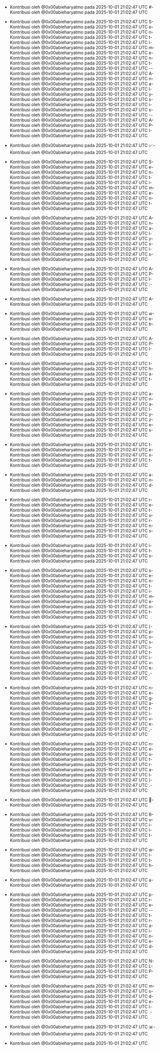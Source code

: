 - Kontribusi oleh @0x00abieharyatmo pada 2025-10-01 21:02:47 UTC
#- Kontribusi oleh @0x00abieharyatmo pada 2025-10-01 21:02:47 UTC
 - Kontribusi oleh @0x00abieharyatmo pada 2025-10-01 21:02:47 UTC
S- Kontribusi oleh @0x00abieharyatmo pada 2025-10-01 21:02:47 UTC
e- Kontribusi oleh @0x00abieharyatmo pada 2025-10-01 21:02:47 UTC
n- Kontribusi oleh @0x00abieharyatmo pada 2025-10-01 21:02:47 UTC
t- Kontribusi oleh @0x00abieharyatmo pada 2025-10-01 21:02:47 UTC
i- Kontribusi oleh @0x00abieharyatmo pada 2025-10-01 21:02:47 UTC
m- Kontribusi oleh @0x00abieharyatmo pada 2025-10-01 21:02:47 UTC
e- Kontribusi oleh @0x00abieharyatmo pada 2025-10-01 21:02:47 UTC
n- Kontribusi oleh @0x00abieharyatmo pada 2025-10-01 21:02:47 UTC
t- Kontribusi oleh @0x00abieharyatmo pada 2025-10-01 21:02:47 UTC
-- Kontribusi oleh @0x00abieharyatmo pada 2025-10-01 21:02:47 UTC
A- Kontribusi oleh @0x00abieharyatmo pada 2025-10-01 21:02:47 UTC
n- Kontribusi oleh @0x00abieharyatmo pada 2025-10-01 21:02:47 UTC
a- Kontribusi oleh @0x00abieharyatmo pada 2025-10-01 21:02:47 UTC
l- Kontribusi oleh @0x00abieharyatmo pada 2025-10-01 21:02:47 UTC
y- Kontribusi oleh @0x00abieharyatmo pada 2025-10-01 21:02:47 UTC
s- Kontribusi oleh @0x00abieharyatmo pada 2025-10-01 21:02:47 UTC
i- Kontribusi oleh @0x00abieharyatmo pada 2025-10-01 21:02:47 UTC
s- Kontribusi oleh @0x00abieharyatmo pada 2025-10-01 21:02:47 UTC
-- Kontribusi oleh @0x00abieharyatmo pada 2025-10-01 21:02:47 UTC
A- Kontribusi oleh @0x00abieharyatmo pada 2025-10-01 21:02:47 UTC
P- Kontribusi oleh @0x00abieharyatmo pada 2025-10-01 21:02:47 UTC
I- Kontribusi oleh @0x00abieharyatmo pada 2025-10-01 21:02:47 UTC

- Kontribusi oleh @0x00abieharyatmo pada 2025-10-01 21:02:47 UTC
📈- Kontribusi oleh @0x00abieharyatmo pada 2025-10-01 21:02:47 UTC
 - Kontribusi oleh @0x00abieharyatmo pada 2025-10-01 21:02:47 UTC
S- Kontribusi oleh @0x00abieharyatmo pada 2025-10-01 21:02:47 UTC
e- Kontribusi oleh @0x00abieharyatmo pada 2025-10-01 21:02:47 UTC
n- Kontribusi oleh @0x00abieharyatmo pada 2025-10-01 21:02:47 UTC
t- Kontribusi oleh @0x00abieharyatmo pada 2025-10-01 21:02:47 UTC
i- Kontribusi oleh @0x00abieharyatmo pada 2025-10-01 21:02:47 UTC
m- Kontribusi oleh @0x00abieharyatmo pada 2025-10-01 21:02:47 UTC
e- Kontribusi oleh @0x00abieharyatmo pada 2025-10-01 21:02:47 UTC
n- Kontribusi oleh @0x00abieharyatmo pada 2025-10-01 21:02:47 UTC
t- Kontribusi oleh @0x00abieharyatmo pada 2025-10-01 21:02:47 UTC
 - Kontribusi oleh @0x00abieharyatmo pada 2025-10-01 21:02:47 UTC
A- Kontribusi oleh @0x00abieharyatmo pada 2025-10-01 21:02:47 UTC
n- Kontribusi oleh @0x00abieharyatmo pada 2025-10-01 21:02:47 UTC
a- Kontribusi oleh @0x00abieharyatmo pada 2025-10-01 21:02:47 UTC
l- Kontribusi oleh @0x00abieharyatmo pada 2025-10-01 21:02:47 UTC
y- Kontribusi oleh @0x00abieharyatmo pada 2025-10-01 21:02:47 UTC
s- Kontribusi oleh @0x00abieharyatmo pada 2025-10-01 21:02:47 UTC
i- Kontribusi oleh @0x00abieharyatmo pada 2025-10-01 21:02:47 UTC
s- Kontribusi oleh @0x00abieharyatmo pada 2025-10-01 21:02:47 UTC
 - Kontribusi oleh @0x00abieharyatmo pada 2025-10-01 21:02:47 UTC
A- Kontribusi oleh @0x00abieharyatmo pada 2025-10-01 21:02:47 UTC
P- Kontribusi oleh @0x00abieharyatmo pada 2025-10-01 21:02:47 UTC
I- Kontribusi oleh @0x00abieharyatmo pada 2025-10-01 21:02:47 UTC
:- Kontribusi oleh @0x00abieharyatmo pada 2025-10-01 21:02:47 UTC
 - Kontribusi oleh @0x00abieharyatmo pada 2025-10-01 21:02:47 UTC
A- Kontribusi oleh @0x00abieharyatmo pada 2025-10-01 21:02:47 UTC
 - Kontribusi oleh @0x00abieharyatmo pada 2025-10-01 21:02:47 UTC
w- Kontribusi oleh @0x00abieharyatmo pada 2025-10-01 21:02:47 UTC
e- Kontribusi oleh @0x00abieharyatmo pada 2025-10-01 21:02:47 UTC
b- Kontribusi oleh @0x00abieharyatmo pada 2025-10-01 21:02:47 UTC
 - Kontribusi oleh @0x00abieharyatmo pada 2025-10-01 21:02:47 UTC
A- Kontribusi oleh @0x00abieharyatmo pada 2025-10-01 21:02:47 UTC
P- Kontribusi oleh @0x00abieharyatmo pada 2025-10-01 21:02:47 UTC
I- Kontribusi oleh @0x00abieharyatmo pada 2025-10-01 21:02:47 UTC
 - Kontribusi oleh @0x00abieharyatmo pada 2025-10-01 21:02:47 UTC
t- Kontribusi oleh @0x00abieharyatmo pada 2025-10-01 21:02:47 UTC
h- Kontribusi oleh @0x00abieharyatmo pada 2025-10-01 21:02:47 UTC
a- Kontribusi oleh @0x00abieharyatmo pada 2025-10-01 21:02:47 UTC
t- Kontribusi oleh @0x00abieharyatmo pada 2025-10-01 21:02:47 UTC
 - Kontribusi oleh @0x00abieharyatmo pada 2025-10-01 21:02:47 UTC
a- Kontribusi oleh @0x00abieharyatmo pada 2025-10-01 21:02:47 UTC
n- Kontribusi oleh @0x00abieharyatmo pada 2025-10-01 21:02:47 UTC
a- Kontribusi oleh @0x00abieharyatmo pada 2025-10-01 21:02:47 UTC
l- Kontribusi oleh @0x00abieharyatmo pada 2025-10-01 21:02:47 UTC
y- Kontribusi oleh @0x00abieharyatmo pada 2025-10-01 21:02:47 UTC
z- Kontribusi oleh @0x00abieharyatmo pada 2025-10-01 21:02:47 UTC
e- Kontribusi oleh @0x00abieharyatmo pada 2025-10-01 21:02:47 UTC
s- Kontribusi oleh @0x00abieharyatmo pada 2025-10-01 21:02:47 UTC
 - Kontribusi oleh @0x00abieharyatmo pada 2025-10-01 21:02:47 UTC
t- Kontribusi oleh @0x00abieharyatmo pada 2025-10-01 21:02:47 UTC
e- Kontribusi oleh @0x00abieharyatmo pada 2025-10-01 21:02:47 UTC
x- Kontribusi oleh @0x00abieharyatmo pada 2025-10-01 21:02:47 UTC
t- Kontribusi oleh @0x00abieharyatmo pada 2025-10-01 21:02:47 UTC
 - Kontribusi oleh @0x00abieharyatmo pada 2025-10-01 21:02:47 UTC
a- Kontribusi oleh @0x00abieharyatmo pada 2025-10-01 21:02:47 UTC
n- Kontribusi oleh @0x00abieharyatmo pada 2025-10-01 21:02:47 UTC
d- Kontribusi oleh @0x00abieharyatmo pada 2025-10-01 21:02:47 UTC
 - Kontribusi oleh @0x00abieharyatmo pada 2025-10-01 21:02:47 UTC
r- Kontribusi oleh @0x00abieharyatmo pada 2025-10-01 21:02:47 UTC
e- Kontribusi oleh @0x00abieharyatmo pada 2025-10-01 21:02:47 UTC
t- Kontribusi oleh @0x00abieharyatmo pada 2025-10-01 21:02:47 UTC
u- Kontribusi oleh @0x00abieharyatmo pada 2025-10-01 21:02:47 UTC
r- Kontribusi oleh @0x00abieharyatmo pada 2025-10-01 21:02:47 UTC
n- Kontribusi oleh @0x00abieharyatmo pada 2025-10-01 21:02:47 UTC
s- Kontribusi oleh @0x00abieharyatmo pada 2025-10-01 21:02:47 UTC
 - Kontribusi oleh @0x00abieharyatmo pada 2025-10-01 21:02:47 UTC
i- Kontribusi oleh @0x00abieharyatmo pada 2025-10-01 21:02:47 UTC
t- Kontribusi oleh @0x00abieharyatmo pada 2025-10-01 21:02:47 UTC
s- Kontribusi oleh @0x00abieharyatmo pada 2025-10-01 21:02:47 UTC
 - Kontribusi oleh @0x00abieharyatmo pada 2025-10-01 21:02:47 UTC
s- Kontribusi oleh @0x00abieharyatmo pada 2025-10-01 21:02:47 UTC
e- Kontribusi oleh @0x00abieharyatmo pada 2025-10-01 21:02:47 UTC
n- Kontribusi oleh @0x00abieharyatmo pada 2025-10-01 21:02:47 UTC
t- Kontribusi oleh @0x00abieharyatmo pada 2025-10-01 21:02:47 UTC
i- Kontribusi oleh @0x00abieharyatmo pada 2025-10-01 21:02:47 UTC
m- Kontribusi oleh @0x00abieharyatmo pada 2025-10-01 21:02:47 UTC
e- Kontribusi oleh @0x00abieharyatmo pada 2025-10-01 21:02:47 UTC
n- Kontribusi oleh @0x00abieharyatmo pada 2025-10-01 21:02:47 UTC
t- Kontribusi oleh @0x00abieharyatmo pada 2025-10-01 21:02:47 UTC
 - Kontribusi oleh @0x00abieharyatmo pada 2025-10-01 21:02:47 UTC
(- Kontribusi oleh @0x00abieharyatmo pada 2025-10-01 21:02:47 UTC
p- Kontribusi oleh @0x00abieharyatmo pada 2025-10-01 21:02:47 UTC
o- Kontribusi oleh @0x00abieharyatmo pada 2025-10-01 21:02:47 UTC
s- Kontribusi oleh @0x00abieharyatmo pada 2025-10-01 21:02:47 UTC
i- Kontribusi oleh @0x00abieharyatmo pada 2025-10-01 21:02:47 UTC
t- Kontribusi oleh @0x00abieharyatmo pada 2025-10-01 21:02:47 UTC
i- Kontribusi oleh @0x00abieharyatmo pada 2025-10-01 21:02:47 UTC
v- Kontribusi oleh @0x00abieharyatmo pada 2025-10-01 21:02:47 UTC
e- Kontribusi oleh @0x00abieharyatmo pada 2025-10-01 21:02:47 UTC
,- Kontribusi oleh @0x00abieharyatmo pada 2025-10-01 21:02:47 UTC
 - Kontribusi oleh @0x00abieharyatmo pada 2025-10-01 21:02:47 UTC
n- Kontribusi oleh @0x00abieharyatmo pada 2025-10-01 21:02:47 UTC
e- Kontribusi oleh @0x00abieharyatmo pada 2025-10-01 21:02:47 UTC
g- Kontribusi oleh @0x00abieharyatmo pada 2025-10-01 21:02:47 UTC
a- Kontribusi oleh @0x00abieharyatmo pada 2025-10-01 21:02:47 UTC
t- Kontribusi oleh @0x00abieharyatmo pada 2025-10-01 21:02:47 UTC
i- Kontribusi oleh @0x00abieharyatmo pada 2025-10-01 21:02:47 UTC
v- Kontribusi oleh @0x00abieharyatmo pada 2025-10-01 21:02:47 UTC
e- Kontribusi oleh @0x00abieharyatmo pada 2025-10-01 21:02:47 UTC
,- Kontribusi oleh @0x00abieharyatmo pada 2025-10-01 21:02:47 UTC
 - Kontribusi oleh @0x00abieharyatmo pada 2025-10-01 21:02:47 UTC
n- Kontribusi oleh @0x00abieharyatmo pada 2025-10-01 21:02:47 UTC
e- Kontribusi oleh @0x00abieharyatmo pada 2025-10-01 21:02:47 UTC
u- Kontribusi oleh @0x00abieharyatmo pada 2025-10-01 21:02:47 UTC
t- Kontribusi oleh @0x00abieharyatmo pada 2025-10-01 21:02:47 UTC
r- Kontribusi oleh @0x00abieharyatmo pada 2025-10-01 21:02:47 UTC
a- Kontribusi oleh @0x00abieharyatmo pada 2025-10-01 21:02:47 UTC
l- Kontribusi oleh @0x00abieharyatmo pada 2025-10-01 21:02:47 UTC
)- Kontribusi oleh @0x00abieharyatmo pada 2025-10-01 21:02:47 UTC
.- Kontribusi oleh @0x00abieharyatmo pada 2025-10-01 21:02:47 UTC
 - Kontribusi oleh @0x00abieharyatmo pada 2025-10-01 21:02:47 UTC
🧠- Kontribusi oleh @0x00abieharyatmo pada 2025-10-01 21:02:47 UTC
 - Kontribusi oleh @0x00abieharyatmo pada 2025-10-01 21:02:47 UTC
B- Kontribusi oleh @0x00abieharyatmo pada 2025-10-01 21:02:47 UTC
u- Kontribusi oleh @0x00abieharyatmo pada 2025-10-01 21:02:47 UTC
i- Kontribusi oleh @0x00abieharyatmo pada 2025-10-01 21:02:47 UTC
l- Kontribusi oleh @0x00abieharyatmo pada 2025-10-01 21:02:47 UTC
t- Kontribusi oleh @0x00abieharyatmo pada 2025-10-01 21:02:47 UTC
 - Kontribusi oleh @0x00abieharyatmo pada 2025-10-01 21:02:47 UTC
w- Kontribusi oleh @0x00abieharyatmo pada 2025-10-01 21:02:47 UTC
i- Kontribusi oleh @0x00abieharyatmo pada 2025-10-01 21:02:47 UTC
t- Kontribusi oleh @0x00abieharyatmo pada 2025-10-01 21:02:47 UTC
h- Kontribusi oleh @0x00abieharyatmo pada 2025-10-01 21:02:47 UTC
 - Kontribusi oleh @0x00abieharyatmo pada 2025-10-01 21:02:47 UTC
a- Kontribusi oleh @0x00abieharyatmo pada 2025-10-01 21:02:47 UTC
 - Kontribusi oleh @0x00abieharyatmo pada 2025-10-01 21:02:47 UTC
p- Kontribusi oleh @0x00abieharyatmo pada 2025-10-01 21:02:47 UTC
r- Kontribusi oleh @0x00abieharyatmo pada 2025-10-01 21:02:47 UTC
e- Kontribusi oleh @0x00abieharyatmo pada 2025-10-01 21:02:47 UTC
-- Kontribusi oleh @0x00abieharyatmo pada 2025-10-01 21:02:47 UTC
t- Kontribusi oleh @0x00abieharyatmo pada 2025-10-01 21:02:47 UTC
r- Kontribusi oleh @0x00abieharyatmo pada 2025-10-01 21:02:47 UTC
a- Kontribusi oleh @0x00abieharyatmo pada 2025-10-01 21:02:47 UTC
i- Kontribusi oleh @0x00abieharyatmo pada 2025-10-01 21:02:47 UTC
n- Kontribusi oleh @0x00abieharyatmo pada 2025-10-01 21:02:47 UTC
e- Kontribusi oleh @0x00abieharyatmo pada 2025-10-01 21:02:47 UTC
d- Kontribusi oleh @0x00abieharyatmo pada 2025-10-01 21:02:47 UTC
 - Kontribusi oleh @0x00abieharyatmo pada 2025-10-01 21:02:47 UTC
N- Kontribusi oleh @0x00abieharyatmo pada 2025-10-01 21:02:47 UTC
L- Kontribusi oleh @0x00abieharyatmo pada 2025-10-01 21:02:47 UTC
P- Kontribusi oleh @0x00abieharyatmo pada 2025-10-01 21:02:47 UTC
 - Kontribusi oleh @0x00abieharyatmo pada 2025-10-01 21:02:47 UTC
m- Kontribusi oleh @0x00abieharyatmo pada 2025-10-01 21:02:47 UTC
o- Kontribusi oleh @0x00abieharyatmo pada 2025-10-01 21:02:47 UTC
d- Kontribusi oleh @0x00abieharyatmo pada 2025-10-01 21:02:47 UTC
e- Kontribusi oleh @0x00abieharyatmo pada 2025-10-01 21:02:47 UTC
l- Kontribusi oleh @0x00abieharyatmo pada 2025-10-01 21:02:47 UTC
.- Kontribusi oleh @0x00abieharyatmo pada 2025-10-01 21:02:47 UTC
 - Kontribusi oleh @0x00abieharyatmo pada 2025-10-01 21:02:47 UTC
📊- Kontribusi oleh @0x00abieharyatmo pada 2025-10-01 21:02:47 UTC

- Kontribusi oleh @0x00abieharyatmo pada 2025-10-01 21:02:47 UTC
